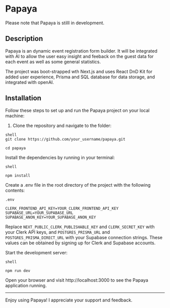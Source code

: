 # Papaya
Please note that Papaya is stilll in development.

## Description

Papaya is an dynamic event registration form builder. It will be integrated with AI to allow the user easy insight and feeback on the guest data for each event as well as some general statistics.

The project was boot-strapped wth Next.js and uses React DnD Kit for added user experience, Prisma and SQL database for data storage, and integrated with openAI.


## Installation

Follow these steps to set up and run the Papaya project on your local machine:

1. Clone the repository and navigate to the folder:

  ```
  shell
  git clone https://github.com/your_username/papaya.git

  cd papaya
  ```


Install the dependencies by running in your terminal:
  ```
  shell

  npm install
  ```
    

Create a .env file in the root directory of the project with the following contents:
  ```
  .env

  CLERK_FRONTEND_API_KEY=YOUR_CLERK_FRONTEND_API_KEY
  SUPABASE_URL=YOUR_SUPABASE_URL
  SUPABASE_ANON_KEY=YOUR_SUPABASE_ANON_KEY
  ```

Replace `NEXT_PUBLIC_CLERK_PUBLISHABLE_KEY` and `CLERK_SECRET_KEY` with your Clerk  API keys, and `POSTGRES_PRISMA_URL` and `POSTGRES_PRISMA_DIRECT_URL` with your Supabase connection strings. These values can be obtained by signing up for Clerk and Supabase accounts.

Start the development server:

```
shell

npm run dev
```

Open your browser and visit http://localhost:3000 to see the Papaya application running.

--- 

Enjoy using Papaya! I appreciate your support and feedback.
